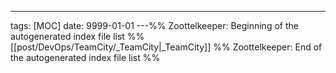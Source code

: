 ---
tags: [MOC]
date: 9999-01-01
---%% Zoottelkeeper: Beginning of the autogenerated index file list  %%
 [[post/DevOps/TeamCity/_TeamCity|_TeamCity]]
%% Zoottelkeeper: End of the autogenerated index file list  %%
